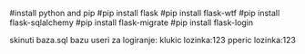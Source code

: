 #install python and pip 
#pip install flask 
#pip install flask-wtf 
#pip install flask-sqlalchemy 
#pip install flask-migrate 
#pip install flask-login

skinuti baza.sql bazu
useri za logiranje:
klukic lozinka:123
pperic lozinka:123
